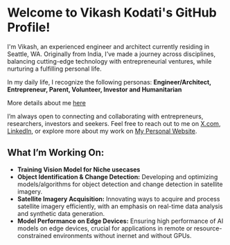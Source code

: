 # Welcome to Vikash Kodati's GitHub Profile!

I'm Vikash, an experienced engineer and architect currently residing in Seattle, WA. Originally from India, I’ve made a journey across disciplines, balancing cutting-edge technology with entrepreneurial ventures, while nurturing a fulfilling personal life. 

In my daily life, I recognize the following personas: **Engineer/Architect, Entrepreneur, Parent, Volunteer, Investor and Humanitarian**

More details about me [here](https://vikashkodati.github.io/) 

I’m always open to connecting and collaborating with entrepreneurs, researchers, investors and seekers. Feel free to reach out to me on [X.com](https://www.x.com), [LinkedIn](https://www.linkedin.com/in/vikashkodati), or explore more about my work on [My Personal Website](https://www.vikashkodati.com).


## What I’m Working On:
- **Training Vision Model for Niche usecases**
- **Object Identification & Change Detection:** Developing and optimizing models/algorithms for object detection and change detection in satellite imagery.
- **Satellite Imagery Acquisition:** Innovating ways to acquire and process satellite imagery efficiently, with an emphasis on real-time data analysis and synthetic data generation.
- **Model Performance on Edge Devices:** Ensuring high performance of AI models on edge devices, crucial for applications in remote or resource-constrained environments without inernet and without GPUs.

<!-- ## Key Projects & Contributions: -->
  
